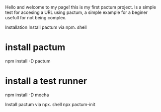 Hello and welcome to my page!
this is my first pactum project. Is a simple test for accesing a URL using pactum, a simple example for a beginer
usefull for not being complex.


Installation
Install pactum via npm.
shell
# install pactum
npm install -D pactum

# install a test runner
npm install -D mocha

Install pactum via npx.
shell
npx pactum-init

